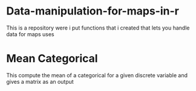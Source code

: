 # Data-manipulation-for-maps-in-r

This is a repository were i put functions that i created that lets you handle data for maps uses

# Mean Categorical 

This compute the mean of a categorical for a given discrete variable and gives a matrix as an output


